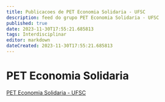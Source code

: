 ```yaml
---
title: Publicacoes de PET Economia Solidaria - UFSC
description: feed do grupo PET Economia Solidaria - UFSC
published: true
date: 2023-11-30T17:55:21.685813
tags: Interdisciplinar
editor: markdown
dateCreated: 2023-11-30T17:55:21.685813
---
```


# PET Economia Solidaria
[PET Economia Solidaria - UFSC](/grupo/277PETEconomiaSolidariaUFSC.md)